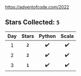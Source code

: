 https://adventofcode.com/2022


## Stars Collected: **`5`**

| Day | Stars |Python | Scala |
|:---:|:---:|:---:|:---:|
| 1 | **`2`** | ✔️ | ✔️ |
| 2 | **`2`** | ✔️ | ✔️ |
| 3 | **`1`** | ✔️ | ✔️ |